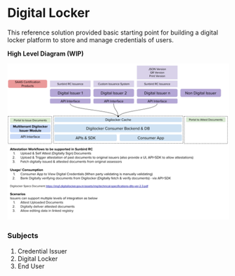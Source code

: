 # Digital Locker

This reference solution provided basic starting point for building a digital locker platform to store and manage credentials of users.

**High Level Diagram \(WIP\)**

![](../.gitbook/assets/digilocker-registry-and-credentialing-with-sunbird-rc.png)

### Subjects

1. Credential Issuer
2. Digital Locker
3. End User


